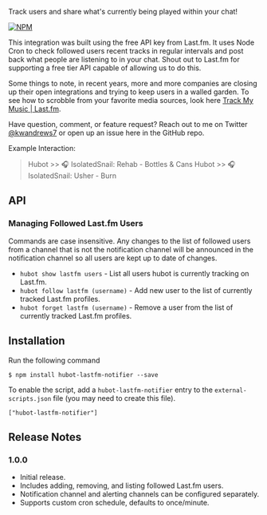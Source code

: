 Track users and share what's currently being played within your chat!

[![NPM](https://nodei.co/npm/hubot-lastfm-notifier.png?downloads=true&&downloadRank=true&stars=true)](https://nodei.co/npm/hubot-lastfm-notifier/)

This integration was built using the free API key from Last.fm. It uses Node Cron to check followed users recent tracks in regular intervals and post back what people are listening to in your chat. Shout out to Last.fm for supporting a free tier API capable of allowing us to do this. 

Some things to note, in recent years, more and more companies are closing up their open integrations and trying to keep users in a walled garden. To see how to scrobble from your favorite media sources, look here [Track My Music | Last.fm](https://www.last.fm/about/trackmymusic).

Have question, comment, or feature request? Reach out to me on Twitter [@kwandrews7](https://twitter.com/kwandrews7) or open up an issue here in the GitHub repo.

Example Interaction:

> Hubot >> 🎧 IsolatedSnail: Rehab - Bottles & Cans
> Hubot >> 🎧 IsolatedSnail: Usher - Burn

API
---

### Managing Followed Last.fm Users

Commands are case insensitive. Any changes to the list of followed users from a channel that is not the notification channel will be announced in the notification channel so all users are kept up to date of changes.

* `hubot show lastfm users` - List all users hubot is currently tracking on Last.fm.
* `hubot follow lastfm (username)` - Add new user to the list of currently tracked Last.fm profiles.
* `hubot forget lastfm (username)` - Remove a user from the list of currently tracked Last.fm profiles.

## Installation

Run the following command 

    $ npm install hubot-lastfm-notifier --save

To enable the script, add a `hubot-lastfm-notifier` entry to the `external-scripts.json`
file (you may need to create this file).

    ["hubot-lastfm-notifier"]

## Release Notes

### 1.0.0

* Initial release. 
* Includes adding, removing, and listing followed Last.fm users. 
* Notification channel and alerting channels can be configured separately.
* Supports custom cron schedule, defaults to once/minute.
